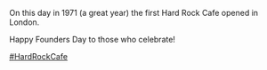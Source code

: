 On this day in 1971 (a great year) the first Hard Rock Cafe opened in London.

Happy Founders Day to those who celebrate!

[\#<span>HardRockCafe</span>](https://social.lol/tags/HardRockCafe)